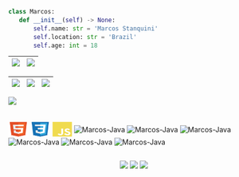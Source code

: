  ```python
class Marcos:
    def __init__(self) -> None:
        self.name: str = 'Marcos Stanquini'
        self.location: str = 'Brazil'
        self.age: int = 18
```


  
<div>

  | ![](http://github-profile-summary-cards.vercel.app/api/cards/profile-details?username=MarcosStanquini&theme=github_dark) | ![](http://github-profile-summary-cards.vercel.app/api/cards/stats?username=MarcosStanquini&theme=github_dark)
| :-: | :-: |

| ![](http://github-profile-summary-cards.vercel.app/api/cards/productive-time?username=MarcosStanquini&theme=github_dark&utcOffset=8) | ![](http://github-profile-summary-cards.vercel.app/api/cards/repos-per-language?username=MarcosStanquini&theme=github_dark) | ![](http://github-profile-summary-cards.vercel.app/api/cards/most-commit-language?username=MarcosStanquini&theme=github_dark)
| :-: | :-: | :-: |
  
</div>

![](./profile-3d-contrib/profile-night-rainbow.svg)

<div style="display: inline_block"><br>
<img align="center" alt="Marcos-HTML" height="30" width="40" src="https://raw.githubusercontent.com/devicons/devicon/master/icons/html5/html5-original.svg">
  <img align="center" alt="Marcos-CSS" height="30" width="40" src="https://raw.githubusercontent.com/devicons/devicon/master/icons/css3/css3-original.svg">
<img align="center" alt="Marcos-Js" height="30" width="40" src="https://raw.githubusercontent.com/devicons/devicon/master/icons/javascript/javascript-plain.svg">
<img align="center" alt="Marcos-Java" height="30" width="40" src="https://cdn.jsdelivr.net/gh/devicons/devicon/icons/java/java-original.svg" />
<img align="center" alt="Marcos-Java" height="30" width="40" src="https://cdn.jsdelivr.net/gh/devicons/devicon/icons/go/go-original.svg" />
<img align="center" alt="Marcos-Java" height="30" width="40" src="https://cdn.jsdelivr.net/gh/devicons/devicon/icons/python/python-original.svg" />
<img align="center" alt="Marcos-Java" height="30" width="40" src="https://cdn.jsdelivr.net/gh/devicons/devicon/icons/selenium/selenium-original.svg"/>
<img align="center" alt="Marcos-Java" height="30" width="40" src="https://cdn.jsdelivr.net/gh/devicons/devicon/icons/django/django-plain.svg" />
<img align="center" alt="Marcos-Java" height="30" width="40" src="https://cdn.jsdelivr.net/gh/devicons/devicon/icons/mysql/mysql-original.svg" />















</div>
  
##


<div align="center">
  <a href="https://www.instagram.com/stanquini_marcos/"><img src="https://img.shields.io/badge/Instagram-%23E4405F.svg?style=for-the-badge&logo=Instagram&logoColor=white"/></a>
  <a href="https://www.linkedin.com/in/marcos-stanquini-aa81b2222/"><img src="https://img.shields.io/badge/linkedin-%230077B5.svg?style=for-the-badge&logo=linkedin&logoColor=white"/></a>
<a href = "mailto:marcossnarquini@gmail.com"><img src="https://img.shields.io/badge/-Gmail-%23333?style=for-the-badge&logo=gmail&logoColor=white" target="_blank"></a>

<div>
